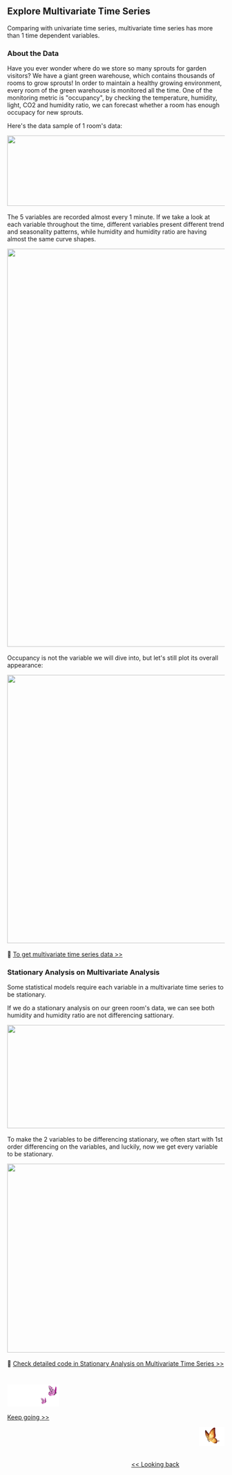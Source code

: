 ## Explore Multivariate Time Series

Comparing with univariate time series, multivariate time series has more than 1 time dependent variables.

### About the Data

Have you ever wonder where do we store so many sprouts for garden visitors? We have a giant green warehouse, which contains thousands of rooms to grow sprouts! In order to maintain a healthy growing environment, every room of the green warehouse is monitored all the time. One of the monitoring metric is "occupancy", by checking the temperature, humidity, light, CO2 and humidity ratio, we can forecast whether a room has enough occupacy for new sprouts.

Here's the data sample of 1 room's data:

<p align="left">
<img src="https://github.com/lady-h-world/My_Garden/blob/main/images/Garden_Totem_images/data_exploration/multi_ts_sample.png" width="590" height="163" />
</p>

The 5 variables are recorded almost every 1 minute. If we take a look at each variable throughout the time, different variables present different trend and seasonality patterns, while humidity and humidity ratio are having almost the same curve shapes.

<p align="left">
<img src="https://github.com/lady-h-world/My_Garden/blob/main/images/Garden_Totem_images/data_exploration/multi_ts_plot1.png" width="1062" height="921" />
</p>

Occupancy is not the variable we will dive into, but let's still plot its overall appearance:

<p align="left">
<img src="https://github.com/lady-h-world/My_Garden/blob/main/images/Garden_Totem_images/data_exploration/mul_ts_plot2.png" width="1069" height="621" />
</p>

🌻 [To get multivariate time series data >>][1]



### Stationary Analysis on Multivariate Analysis

Some statistical models require each variable in a multivariate time series to be stationary.

If we do a stationary analysis on our green room's data, we can see both humidity and humidity ratio are not differencing sattionary.

<p align="left">
<img src="https://github.com/lady-h-world/My_Garden/blob/main/images/Garden_Totem_images/data_exploration/mul_ts_stationary_before.png" width="517" height="239" />
</p>

To make the 2 variables to be differencing stationary, we often start with 1st order differencing on the variables, and luckily, now we get every variable to be stationary.

<p align="left">
<img src="https://github.com/lady-h-world/My_Garden/blob/main/images/Garden_Totem_images/data_exploration/mults_stationary_after.png" width="685" height="437" />
</p>

🌻 [Check detailed code in Stationary Analysis on Multivariate Time Series >>][2]


#
<p align="left">
<img src="https://github.com/lady-h-world/My_Garden/blob/main/images/follow_us.png" width="120" height="50" />
</p>

[Keep going >>][3]

<p align="right">
<img src="https://github.com/lady-h-world/My_Garden/blob/main/images/going_back.png" width="60" height="44" />
</p>

&nbsp;&nbsp;&nbsp;&nbsp;&nbsp;&nbsp;&nbsp;&nbsp;&nbsp;&nbsp;&nbsp;&nbsp;&nbsp;&nbsp;&nbsp;&nbsp;&nbsp;&nbsp;&nbsp;&nbsp;&nbsp;&nbsp;&nbsp;&nbsp;&nbsp;&nbsp;&nbsp;&nbsp;&nbsp;&nbsp;&nbsp;&nbsp;&nbsp;&nbsp;&nbsp;&nbsp;&nbsp;&nbsp;&nbsp;&nbsp;&nbsp;&nbsp;&nbsp;&nbsp;&nbsp;&nbsp;&nbsp;&nbsp;&nbsp;&nbsp;&nbsp;&nbsp;&nbsp;&nbsp;&nbsp;&nbsp;&nbsp;&nbsp;&nbsp;&nbsp;&nbsp;&nbsp;&nbsp;&nbsp;&nbsp;&nbsp;&nbsp;&nbsp;&nbsp;&nbsp;&nbsp;&nbsp;&nbsp;&nbsp;&nbsp;&nbsp;&nbsp;&nbsp;&nbsp;&nbsp;&nbsp;&nbsp;&nbsp;&nbsp;&nbsp;&nbsp;&nbsp;&nbsp;&nbsp;&nbsp;&nbsp;&nbsp;&nbsp;&nbsp;&nbsp;&nbsp;&nbsp;&nbsp;&nbsp;&nbsp;&nbsp;&nbsp;&nbsp;&nbsp;&nbsp;&nbsp;&nbsp;&nbsp;&nbsp;&nbsp;&nbsp;&nbsp;&nbsp;&nbsp;&nbsp;&nbsp;&nbsp;&nbsp;&nbsp;&nbsp;&nbsp;&nbsp;&nbsp;&nbsp;&nbsp;&nbsp;&nbsp;&nbsp;&nbsp;&nbsp;&nbsp;&nbsp;&nbsp;&nbsp;&nbsp;&nbsp;&nbsp;&nbsp;&nbsp;&nbsp;&nbsp;&nbsp;&nbsp;&nbsp;&nbsp;&nbsp;&nbsp;&nbsp;&nbsp;&nbsp;&nbsp;&nbsp;&nbsp;&nbsp;&nbsp;&nbsp;&nbsp;&nbsp;&nbsp;&nbsp;&nbsp;&nbsp;&nbsp;&nbsp;&nbsp;&nbsp;&nbsp;&nbsp;&nbsp;&nbsp;&nbsp;&nbsp;&nbsp;&nbsp;&nbsp;&nbsp;&nbsp;&nbsp;&nbsp;&nbsp;&nbsp;&nbsp;&nbsp;&nbsp;&nbsp;&nbsp;&nbsp;&nbsp;&nbsp;&nbsp;&nbsp;&nbsp;&nbsp;&nbsp;&nbsp;&nbsp;&nbsp;&nbsp;&nbsp;&nbsp;&nbsp;[<< Looking back][4]
 


[1]:https://github.com/lady-h-world/My_Garden/blob/main/code/crystal_ball/data_collector/generate_multivariate_ts.ipynb
[2]:https://github.com/lady-h-world/My_Garden/blob/main/code/yinyang/past_ts_exploration.ipynb
[3]:https://github.com/lady-h-world/My_Garden/blob/main/reading_pages/YinYang/ts5.md
[4]:https://github.com/lady-h-world/My_Garden/blob/main/reading_pages/YinYang/ts3.md
